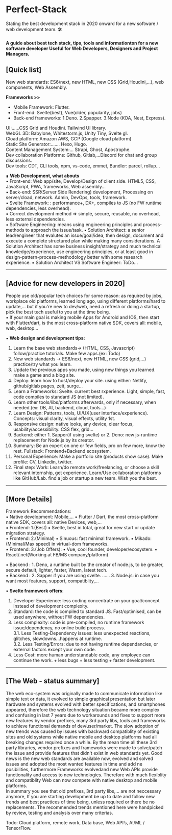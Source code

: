 # Perfect-Stack
Stating the best development stack in 2020 onward for a new software / web development team. 🛠

#### A guide about best tech stack, tips, tools and informationton for a new software developer  Useful for Web Developers, Designers and Project Managers.  

## [Quick list]
New web standards: ES6/next, new HTML, new CSS (Grid,Houdini,...), web components, Web Assembly.  
 
**Frameworks >>**
- Mobile Framework: Flutter.  
- Front-end: Svelte(best), Vue(older, popularity, jobs)  
- Back-end frameworks: 1.Deno. 2.Spapper. 3.Node (KOA, Nest, Express).  

UI:......CSS Grid and Houdini.  Tailwind UI library.  
WebGL 3D: Babylone, Whitestorm.js, Unity Tiny, Svelte gl.  
Cload platform: Amazon AWS, GCP (Google cload platform)  
Static Site Generator:....... Hexo, Hugo.  
Content Management System:... Strapi, Ghost, Apostrophe.  
Dev collaboration Platforms: Github, Gitlab,...Discord for chat and group discussions.  
Dev tools: CDT, CLI tools, npm, vs-code, emmet, Bundler: parcel, rollup...  

∎ **Web Development, what abouts**  
▪ Front-end: Web app/site, Develop/Design of client side. HTML5, CSS, JavaScript, PWA, frameworks, Web assembly...  
▪ Back-end: SSR(Server Side Rendering) development, Processing on server/cload, network. Admin, DevOps, tools, framework.  
▪ Svelte Framework: : performance+, DX+, compiles to JS (no FW runtime dependencies, less overhead).  
▪ Correct development method ⇒ simple, secure, reusable, no overhead, less external dependencies.  
▪ Software Engineering: means using engineering principles and process-methods to approach the issue/task.
▪ Solution Architect: a senior lead/engineer that evalutes an issue/goal/idea, then design, document and execute a complete structured plan while making many considerations.  A Solution Architect has some business insight/strategy and much technical knowledge/experience, use engineering principles, or at least good in design-pattern-process-methodology better with some research experience.
▪ Solution Architect VS Software Engineer: ToDo...
***

## [Advice for new developers in 2020]

People use old/popular tech choices for some reason: as required by jobs, workplace old platforms, learned long ago, using different platforms/hard to update,... but if you're new to dev/web, need a refresh or doing a startup, pick the best tech useful to you at the time being.  
▪ If your main goal is making mobile Apps for Android and IOS, then start with Flutter/dart, is the most cross-platform native SDK, covers all: mobile, web, desktop...  

▪ **Web design and development tips:**
 1. Learn the base web standards-> (HTML, CSS, Javascript) follow/practice tutorials. Make few apps.(ex: Todo)
 2. New web standards -> ES6/next, new HTML, new CSS (grid,...)  practice/try what you learn.  
 3. Update the previous apps you made, using new things you learned. make a game and a blog site.
 4. Deploy: learn how to host/deploy your site. using either: Netlify, github/gitlab pages, zeit, surge...
 5. Learn a Frameworks: Svelte. current best rxperience. Light, simple, fast, code compiles to standard JS (not limited).  
 6. Learn other tools/libs/platforms afterwards, only if necessary, when needed.(ex: DB, AI, backend, cloud, tools...)  
 7. Learn Design: Patterns, tools, UI/UX(user interface/experience). Concepts: visual clarity, visual effects, utility 1st.  
 8. Responsive design: native looks, any device, clear focus, usability/accessibility. CSS flex, grid...
 9. Backend: either 1. Sapper(if using svelte) or 2. Deno: new js-runtime replacement for Node.js by its creator.  
 10. Summary: Be an expert on one or few fields, pro on few more, know the rest. Fullstack: Frontend+Backend ecosystem.  
 11. Personal Experience: Make a portfolio site (products show case). Make profile: CV, Linkedin, twitter.
 12. Final step: Work: Learn/do remote work/freelancing, or choose a skill relevant internship, get experience. Learn/Use collaboration platforms like GitHub/Lab. find a job or startup a new team.  Wish you the best.  
*** 

## [More Details]  
Framework Recommendations:  
▪ Native development: Mobile,... ▪ Flutter / Dart, the most cross-platform native SDK, covers all: native Devices, web,...  
▪ Frontend: 1.(Best) ▪ Svelte, best in total, great for new start or update migration strategy.  
▪ Frontend: 2.(Minimal) ▪ Sinuous: fast minimal framework. ▪ Mikado: (Minimal/Max speed) in virtual-dom frameworks.  
▪ Frontend: 3.(Job Offers): ▪ Vue, cool founder, developer/ecosystem. ▪ React/.net(Working at FB/MS company/platform)

▪ Backend : 1. Deno, a runtime built by the creator of node.js, to be greater, secure default, lighter, faster, Wasm, latest tech.  
▪ Backend : 2. Sapper if you are using svelte. ...... 3. Node.js: in case you want most features, support, compatiblity,...  
  
▪ **Svelte framework offers**:  
1. Developer Experience: less coding concentrate on your goal/concept instead of development complexity.  
2. Standard: the code is compiled to standard JS. Fast/optimised, can be used anywhere, without FW dependencies.  
3. Less complexity: code is pre-compiled, no runtime framework issue/dependency, no online build process.  
3.1. Less Testing-Dependency issues: less unexpected reactions, glitches, slowdowns...happens at runtime.  
3.2. Less Testing/Errors: due to not having runtime dependancies, or external factors except your own code.  
4. Less Cost: more human understandable code, any employee can continue the work. + less bugs + less testing + faster development.  
***  
 
## **[The Web - status summary]**  
The web eco-system was originally made to communicate information like simple text or data, it evolved to simple graphical presentation but later hardware and systems evolved with better specifications, and smartphones appeared, therefore the web technology situation became more complex and confusing in last 7 years due to workarounds and fixes to support more new features by vendor prefixes, many 3rd party libs, tools and frameworks to achieve functional demands of dev/user/market. The slow adoption of new trends was caused by issues with backward compatiblity of existing sites and old systems while native mobile and desktop platforms had all breaking changes required once a while. By the mean time all these 3rd party libraries, vendor prefixes and frameworks were made to solve/patch the issue and provide features that didn't exist in web standards yet.
Good news is the new web standards are available now, evolved and solved issues and adopted the most wanted features in time and add ne posibilities, furthermore Frameworks evolvedand new Web APIs provide functionality and access to new technologies. Therefore with much flexiblity and compatiblity Web can now compete with native desktop and mobile platforms.  
In summary you see that old prefixes, 3rd party libs,... are not neccessary anymore, If you are starting development be up to date and follow new trends and best practices of time being, unless required or there be no replacements. The recommended trends mentioned here were handpicked by review, testing and analysis over many criterias.  

Todo:  Cloud platform, remote work, Data base, Web API’s, AI/ML / TensorFlow.
